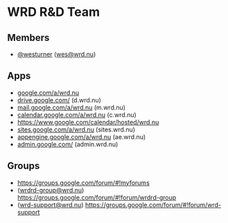 # WRD R&D Team

## Members
* [@westurner](https://github.com/westurner) (wes@wrd.nu)

## Apps
* [google.com/a/wrd.nu](https://google.com/a/wrd.nu)
* [drive.google.com/](https://drive.google.com/drive/)
  (d.wrd.nu)
* [mail.google.com/a/wrd.nu](https://mail.google.com/a/wrd.nu)
  (m.wrd.nu)
* [calendar.google.com/a/wrd.nu](https://calendar.google.com/a/wrd.nu)
  (c.wrd.nu)
* https://www.google.com/calendar/hosted/wrd.nu
* [sites.google.com/a/wrd.nu](https://sites.google.com/a/wrd.nu)
  (sites.wrd.nu)
* [appengine.google.com/a/wrd.nu](https://appengine.google.com/a/wrd.nu) (ae.wrd.nu)
* [admin.google.com/](https://admin.google.com/) (admin.wrd.nu)


## Groups
* https://groups.google.com/forum/#!myforums
* (wrdrd-group@wrd.nu) https://groups.google.com/forum/#!forum/wrdrd-group
* (wrd-support@wrd.nu) https://groups.google.com/forum/#!forum/wrd-support
  
